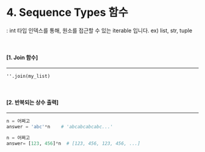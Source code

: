 # 4. Sequence Types 함수

: int 타입 인덱스를 통해, 원소를 접근할 수 있는 iterable 입니다. ex) list, str, tuple

<br>

#### [1. Join 함수]

-----

```
''.join(my_list)
```

<br>

#### [2. 반복되는 상수 출력]

----

```python
n = 어쩌고
answer = 'abc'*n    # 'abcabcabcabc...'
```

```python
n = 어쩌고
answer= [123, 456]*n  # [123, 456, 123, 456, ...]
```
